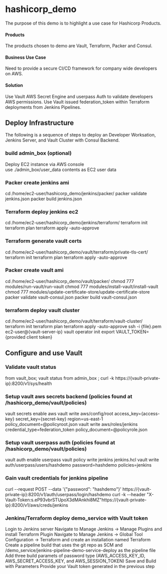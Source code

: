 # hashicorp_demo
The purpose of this demo is to highlight a use case for Hashicorp Products.  
#### Products
The products chosen to demo are Vault, Terraform, Packer and Consul.
#### Business Use Case
Need to provide a secure CI/CD framework for company wide developers on AWS. 
#### Solution
Use Vault AWS Secret Engine and userpass Auth to validate developers AWS permissions. Use Vault issued federation_token within Terraform deployments from Jenkins Pipelines. 

## Deploy Infrastructure
The following is a sequence of steps to deploy an Developer Worksation, Jenkins Server, and Vault Cluster with Consul Backend. 

### build admin_box (optional)
Deploy EC2 instance via AWS console \
use ./admin_box/user_data contents as EC2 user data

### Packer create jenkins ami
cd /home/ec2-user/hashicorp_demo/jenkins/packer/
packer validate jenkins.json
packer build jenkins.json

### Terraform deploy jenkins ec2
cd /home/ec2-user/hashicorp_demo/jenkins/terraform/
terraform init
terraform plan
terraform apply -auto-approve

### Terraform generate vault certs
cd /home/ec2-user/hashicorp_demo/vault/terraform/private-tls-cert/
terraform init
terraform plan
terraform apply -auto-approve

### Packer create vault ami
cd /home/ec2-user/hashicorp_demo/vault/packer/
chmod 777 modules/run-vault/run-vault
chmod 777 modules/install-vault/install-vault
chmod 777 modules/update-certificate-store/update-certificate-store
packer validate vault-consul.json
packer build vault-consul.json

### terraform deploy vault cluster
cd /home/ec2-user/hashicorp_demo/vault/terraform/vault-cluster/
terraform init
terraform plan
terraform apply -auto-approve
ssh -i {file}.pem ec2-user@{vault-server-ip}
vault operator init
export VAULT_TOKEN={provided client token}


## Configure and use Vault

### Validate vault status
from vault_box; vault status
from admin_box ; curl -k https://{vault-private-ip}:8200/v1/sys/health

### Setup vault aws secrets backend (policies found at /hashicorp_demo/vault/policies)
vault secrets enable aws
vault write aws/config/root access_key={access-key} secret_key={secret-key} region=us-east-1 policy_document=@policyroot.json
vault write aws/roles/jenkins credential_type=federation_token policy_document=@policyrole.json

### Setup vault userpass auth (policies found at /hashicorp_demo/vault/policies)
vault auth enable userpass
vault policy write jenkins jenkins.hcl
vault write auth/userpass/users/hashdemo password=hashdemo policies=jenkins

### Gain vault credentials for jenkins pipeline
curl --request POST --data '{"password": "hashdemo"}' https://{vault-private-ip}:8200/v1/auth/userpass/login/hashdemo
curl -k --header "X-Vault-Token:s.eP93vbrSTUpoX3dMAnkhi8MZ"https://{vault-private-ip}:8200/v1/aws/creds/jenkins

### Jenkins/Terraform deploy demo_service with Vault token
Login to Jenkins server
Navigate to Manage Jenkins -> Manage Plugins and install Terraform Plugin
Navigate to Manage Jenkins -> Global Tool Configuration -> Terraform and create an installation named Terraform
Create a pipeline build that uses the git repo as SCM and /demo_service/jenkins-pipeline-demo-service-deploy as the pipeline file
Add three build paramets of password type (AWS_ACCESS_KEY_ID, AWS_SECRET_ACCESS_KEY, and AWS_SESSION_TOKEN)
Save and Build with Parameters
Provide your Vault token generated in the previous step

